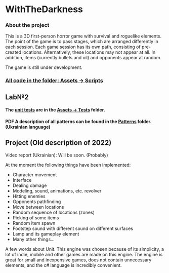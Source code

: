 # WithTheDarkness
### About the project 
  This is a 3D first-person horror game with survival and roguelike elements. 
  The point of the game is to pass stages, which are arranged differently in each session.
Each game session has its own path, consisting of pre-created locations. Alternatively, these locations may not appear at all. In addition, items 
(currently bullets and oil) and opponents appear at random.

  The game is still under development. 
### <ins>All code in the folder: Assets -> Scripts</ins>

## Lab№2
  #### The <ins>unit tests</ins> are in the <ins>Assets -> Tests</ins> folder.
  
  #### PDF A description of all patterns can be found in the <ins>Patterns</ins> folder. (Ukrainian language)
  ##


## Project (Old description of 2022) 



Video report (Ukrainian): Will be soon. (Probably) 


At the moment the following things have been implemented:
- Character movement
- Interface
- Dealing damage
- Modeling, sound, animations, etc. revolver
- Hitting enemies
- Opponents pathfinding
- Move between locations
- Random sequence of locations (zones)
- Picking of some items
- Random item spawn
- Footstep sound with different sound on different surfaces
- Lamp and its gameplay element
- Many other things...


A few words about Unit. This engine was chosen because of its simplicity, a lot of indie, mobile and other games are made on this engine. The engine is great for small and inexpensive games, does not contain unnecessary elements, and the c# language is incredibly convenient.
